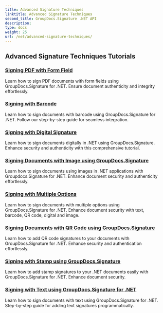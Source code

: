 ```yaml
---
title: Advanced Signature Techniques
linktitle: Advanced Signature Techniques
second_title: GroupDocs.Signature .NET API
description: 
type: docs
weight: 25
url: /net/advanced-signature-techniques/
---
```


## Advanced Signature Techniques Tutorials
### [Signing PDF with Form Field](./sign-pdf-form-field/)
Learn how to sign PDF documents with form fields using GroupDocs.Signature for .NET. Ensure document authenticity and integrity effortlessly.
### [Signing with Barcode](./sign-with-barcode/)
Learn how to sign documents with barcode using GroupDocs.Signature for .NET. Follow our step-by-step guide for seamless integration.
### [Signing with Digital Signature](./sign-with-digital/)
Learn how to sign documents digitally in .NET using GroupDocs.Signature. Enhance security and authenticity with this comprehensive tutorial.
### [Signing Documents with Image using GroupDocs.Signature](./sign-with-image/)
Learn how to sign documents using images in .NET applications with Groupdocs.Signature for .NET. Enhance document security and authenticity effortlessly.
### [Signing with Multiple Options](./sign-with-multiple-options/)
Learn how to sign documents with multiple options using GroupDocs.Signature for .NET. Enhance document security with text, barcode, QR code, digital and image.
### [Signing Documents with QR Code using GroupDocs.Signature](./sign-with-qr-code/)
Learn how to add QR code signatures to your documents with GroupDocs.Signature for .NET. Enhance security and authentication effortlessly.
### [Signing with Stamp using GroupDocs.Signature](./sign-with-stamp/)
Learn how to add stamp signatures to your .NET documents easily with GroupDocs.Signature for .NET. Enhance document security.
### [Signing with Text using GroupDocs.Signature for .NET](./sign-with-text/)
Learn how to sign documents with text using GroupDocs.Signature for .NET. Step-by-step guide for adding text signatures programmatically.